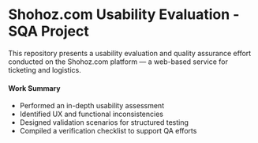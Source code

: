 # Shohoz.com Usability Evaluation - SQA Project

This repository presents a usability evaluation and quality assurance effort conducted on the Shohoz.com platform — a web-based service for ticketing and logistics.

#### Work Summary

- Performed an in-depth usability assessment
- Identified UX and functional inconsistencies
- Designed validation scenarios for structured testing
- Compiled a verification checklist to support QA efforts


